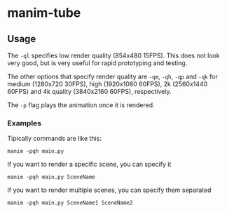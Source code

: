 # manim-tube

## Usage

The `-ql` specifies low render quality (854x480 15FPS).
This does not look very good, but is very useful for rapid prototyping and testing. 

The other options that specify render quality are `-qm`, `-qh`, `-qp` and `-qk` for medium (1280x720 30FPS), high (1920x1080 60FPS), 2k (2560x1440 60FPS) and 4k quality (3840x2160 60FPS), respectively.

The `-p` flag plays the animation once it is rendered.

### Examples

Tipically commands are like this:

```
manim -pqh main.py
```

If you want to render a specific scene, you can specify it

```
manim -pqh main.py SceneName
```

If you want to render multiple scenes, you can specify them separated

```
manim -pqh main.py SceneName1 SceneName2
```
